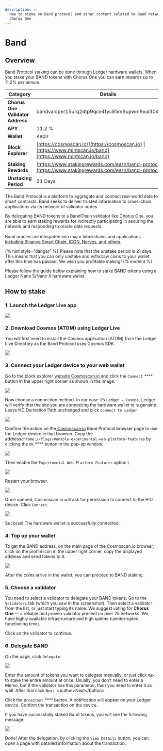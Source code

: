 ```yaml
---
description: >-
  How to stake on Band protocol and other content related to Band network by
  Chorus One
---
```


# Band

## Overview

Band Protocol staking can be done through Ledger hardware wallets. When you stake your BAND tokens with Chorus One you can earn rewards up to 11.2% per annum.

| Category                         | Details                                                                                                       |
| -------------------------------- | ------------------------------------------------------------------------------------------------------------- |
| **Chorus One Validator Address** | bandvaloper15urq2dtp9qce4fyc85m6upwm9xul3049fz627w                                                            |
| **APY**                          | 11.2 %                                                                                                        |
| **Wallet**                       | Keplr                                                                                                         |
| **Block Explorer**               | [https://cosmoscan.io/](https://cosmoscan.io) \| [https://www.mintscan.io/band](https://www.mintscan.io/band) |
| **Staking Rewards**              | [https://www.stakingrewards.com/earn/band-protocol/](https://www.stakingrewards.com/earn/band-protocol/)      |
| **Unstaking Period**             | 21 Days                                                                                                       |

The Band Protocol is a platform to aggregate and connect real-world data to smart contracts. Band seeks to deliver trusted information to cross-chain applications via its network of validator nodes.&#x20;

By delegating BAND tokens to a BandChain validator like Chorus One, you are able to earn staking rewards for indirectly participating in securing the network and responding to oracle data requests.\
\
Band oracles are integrated into major blockchains and applications [including Binance Smart Chain, ICON, Nervos, and others](https://medium.com/bandprotocol/partnerships/home).

{% hint style="danger" %}
Please note that the unstake period is 21 days. This means that you can only unstake and withdraw coins to your wallet after this time has passed. We wish you profitable staking!
{% endhint %}

Please follow the guide below explaining how to stake BAND tokens using a Ledger Nano S/Nano X hardware wallet.

## How to stake

### 1. Launch the Ledger Live app <a href="#9465" id="9465"></a>

![](../.gitbook/assets/image.png)

### 2. Download Cosmos (ATOM) using Ledger Live <a href="#d11a" id="d11a"></a>

You will first need to install the Cosmos application (ATOM) from the Ledger Live Directory as the Band Protocol uses Cosmos SDK.

![](<../.gitbook/assets/image (1).png>)

### 3. Connect your Ledger device to your web wallet <a href="#a8cf" id="a8cf"></a>

Go to the block explorer [website Cosmoscan.io ](http://cosmoscan.io)and click the `Connect` _****_ button in the upper right corner as shown in the image.

![](<../.gitbook/assets/image (2).png>)

Now choose a connection method. In our case it’s `Ledger — Cosmos`. Ledger will verify that the site you are connecting the hardware wallet to is genuine. Leave HD Derivation Path unchanged and click `Connect to Ledger`

![](<../.gitbook/assets/image (3).png>)

Confirm the action on the[ Cosmoscan.io](http://cosmoscan.io) Band Protocol browser page to use the Ledger device in that browser. Copy the address`chrome://flags/#enable-experimental-web-platform-features` by clicking the `OK` _****_ button in the pop-up window.

![](<../.gitbook/assets/image (4).png>)

Then enable the `Experimental Web Platform Features` option.\


![](<../.gitbook/assets/image (5).png>)

Restart your browser.

![](<../.gitbook/assets/image (6).png>)

Once opened, Cosmoscan.io will ask for permission to connect to the HID device. Click `Connect`.

![](<../.gitbook/assets/image (9).png>)

Success! The hardware wallet is successfully connected.

### 4. Top up your wallet <a href="#2d33" id="2d33"></a>

To get the BAND address, on the main page of the Cosmoscan.io browser, click on the profile icon in the upper right corner, copy the displayed address and send tokens to it.

![](<../.gitbook/assets/image (8).png>)

After the coins arrive in the wallet, you can proceed to BAND staking.

### 5. Choose a validator <a href="#06f0" id="06f0"></a>

You need to select a validator to delegate your BAND tokens. Go to the `Validators` tab (which you saw in the screenshot). Then select a validator from the list, or just start typing its name. We suggest voting for **Chorus One** — a reliable and proven validator present on over 25 networks. We have highly available infrastructure and high uptime (uninterrupted functioning time).

Click on the validator to continue.

### 6. Delegate BAND <a href="#6a1c" id="6a1c"></a>

On the page, click `Delegate`.

![](<../.gitbook/assets/image (13).png>)

Enter the amount of tokens you want to delegate manually, or just click `Max` to stake the entire amount at once. Usually, you don’t need to enter a Memo, but if the validator has this parameter, then you need to enter it as well. After that click `Next`. \<button>Next\</button>

Click the `Broadcast` _****_ button. A notification will appear on your Ledger device. Confirm the transaction on the device.

If you have successfully staked Band tokens, you will see the following message:

![](<../.gitbook/assets/image (12).png>)

Done! After the delegation, by clicking the `View Details` button, you can open a page with detailed information about the transaction.
